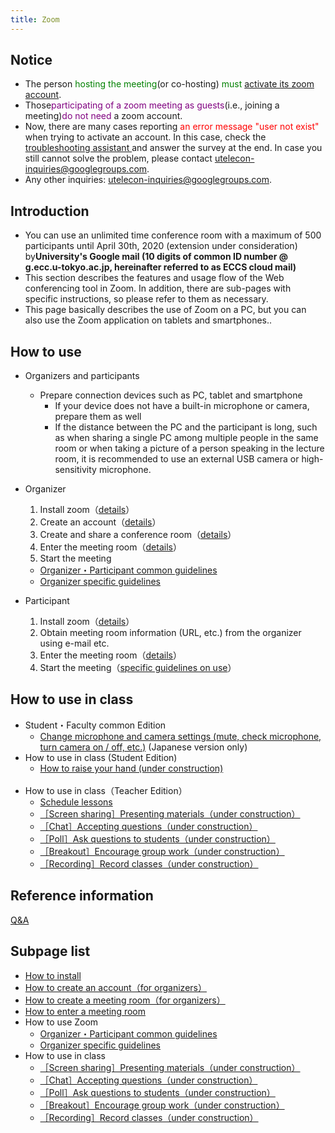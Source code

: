 ```yaml
---
title: Zoom
---
```


## Notice

* The person <font color="green">hosting the meeting</font>(or co-hosting) <font color="green">must</font> <a href="create_account" target="">activate its zoom account</a>.
* Those<font color="purple">participating of a zoom meeting as guests</font>(i.e., joining a meeting)<font color="purple">do not need</font> a zoom account.
* Now, there are many cases reporting <font color="red">an error message "user not exist" </font>when trying to activate an account. In this case, check the <a href="https://tinyurl.com/v5pvzb5">troubleshooting assistant </a>and answer the survey at the end. In case you still cannot solve the problem, please contact utelecon-inquiries@googlegroups.com.
* Any other inquiries: utelecon-inquiries@googlegroups.com.

## Introduction

* You can use an unlimited time conference room with a maximum of 500 participants until April 30th, 2020 (extension under consideration) by**University's Google mail (10 digits of common ID number @ g.ecc.u-tokyo.ac.jp, hereinafter referred to as ECCS cloud mail)**   
* This section describes the features and usage flow of the Web conferencing tool in Zoom. In addition, there are sub-pages with specific instructions, so please refer to them as necessary.
* This page basically describes the use of Zoom on a PC, but you can also use the Zoom application on tablets and smartphones..

## How to use

* Organizers and participants 
  * Prepare connection devices such as PC, tablet and smartphone
    * If your device does not have a built-in microphone or camera, prepare them as well
    * If the distance between the PC and the participant is long, such as when sharing a single PC among multiple people in the same room or when taking a picture of a person speaking in the lecture room, it is recommended to use an external USB camera or high-sensitivity microphone. 
    
* Organizer
  1. Install zoom（<a href="install" target="">details</a>）  
  1. Create an account（<a href="create_account" target="">details</a>）
  1. Create and share a conference room（<a href="create_room" target="">details</a>）
  1. Enter the meeting room（<a href="join" target="">details</a>）
  1. Start the meeting
    * <a href="how_to_use" target="">Organizer・Participant common guidelines</a>
	* <a href="how_to_use_host" target="">Organizer specific guidelines</a>
  
* Participant
  1. Install zoom（<a href="install" target="">details</a>）  
  1. Obtain meeting room information (URL, etc.) from the organizer using e-mail etc.
  1. Enter the meeting room（<a href="join" target="">details</a>）
  1. Start the meeting（<a href="how_to_use" target="">specific guidelines on use</a>）

## How to use in class

* Student・Faculty common Edition
  * <a href="how_to_use_in_classroom_common#use_mic_and_camera">Change microphone and camera settings (mute, check microphone, turn camera on / off, etc.)</a> (Japanese version only)
	<br>
* How to use in class (Student Edition)
  * <a href="">How to raise your hand (under construction)</a>
  <br>
* How to use in class（Teacher Edition）
  * <a href="how_to_use_in_classroom_faculty_members#schedule">Schedule lessons</a>
  * <a href="" target="">［Screen sharing］Presenting materials（under construction）</a>
  * <a href="" target="">［Chat］Accepting questions（under construction）</a>
  * <a href="" target="">［Poll］Ask questions to students（under construction）</a>
  * <a href="" target="">［Breakout］Encourage group work（under construction）</a>
  * <a href="" target="">［Recording］Record classes（under construction）</a>


## Reference information
[Q&A](qa)  


## Subpage list
* <a href="install" target="">How to install</a>  
* <a href="create_account" target="">How to create an account（for organizers）</a>  
* <a href="create_room" target="">How to create a meeting room（for organizers）</a>  
* <a href="join" target="">How to enter a meeting room</a>  
* How to use Zoom
  * <a href="how_to_use" target="">Organizer・Participant common guidelines</a>  
  * <a href="how_to_use_host" target="">Organizer specific guidelines</a>  
* How to use in class  
  * <a href="classroom_screen_sharing" target="">［Screen sharing］Presenting materials（under construction）</a>  
  * <a href="classroom_chat" target="">［Chat］Accepting questions（under construction）</a>  
  * <a href="classroom_poll" target="">［Poll］Ask questions to students（under construction）</a>  
  * <a href="classroom_breakout" target="">［Breakout］Encourage group work（under construction）</a>  
  * <a href="classroom_record" target="">［Recording］Record classes（under construction）</a>  

